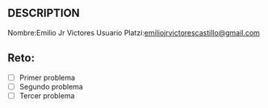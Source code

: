 ## DESCRIPTION

Nombre:Emilio Jr Victores
Usuario Platzi:emiliojrvictorescastillo@gmail.com

## Reto:

- [ ] Primer problema
- [ ] Segundo problema
- [ ] Tercer problema
